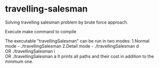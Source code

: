 # travelling-salesman
Solving travelling salesman problem by brute force approach.

Execute make command to compile

The executable "travellingSalesman" can be run in two modes:
1.Normal mode - ./travellingSalesman
2.Detail mode - ./travellingSalesman d  
		OR
		./travellingSalesman i  
		OR
		./travellingSalesman a 
 It prints all paths and their cost in addition to the minimum one.
